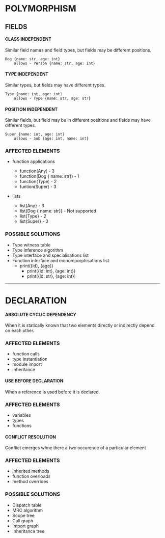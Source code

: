 # POLYMORPHISM

## FIELDS
#### CLASS INDEPENDENT

Similar field names and field types, but fields may be different positions.

    Dog {name: str, age: int}
        allows - Person {name: str, age: int}

#### TYPE INDEPENDENT

Similar types, but fields may have different types.

    Type {name: int, age: int}
        allows - Type {name: str, age: str}

#### POSITION INDEPENDENT

Similar fields, but field may be in different positions and fields may have different types.

    Super {name: int, age: int}
        allows - Sub {age: int, name: int}


### AFFECTED ELEMENTS
- function applications
    - function(Any) - 3
    - function(Dog { name: str}) - 1
    - function(Type) - 2
    - funtion(Super) - 3

- lists
    - list{Any} - 3
    - list{Dog { name: str}} - Not supported
    - list{Type} - 2
    - list{Super} - 3


### POSSIBLE SOLUTIONS
- Type witness table
- Type inference algorithm
- Type interface and specialisations list
- Function interface and monomporphisations list
    - print({id}, {age})
        - print({id: int}, {age: int})
        - print({id: str}, {age: int})


---------------




# DECLARATION
#### ABSOLUTE CYCLIC DEPENDENCY

When it is statically known that two elements directly or indirectly depend on each other.

### AFFECTED ELEMENTS
- function calls
- type instantiation
- module import
- inheritance


#### USE BEFORE DECLARATION

When a reference is used before it is declared.

### AFFECTED ELEMENTS
- variables
- types
- functions


#### CONFLICT RESOLUTION

Conflict emerges whne there a two occurence of a particular element

### AFFECTED ELEMENTS
- inherited methods
- function overloads
- method overrides

### POSSIBLE SOLUTIONS
- Dispatch table
- MRO algorithm
- Scope tree
- Call graph
- Import graph
- Inheritance tree
